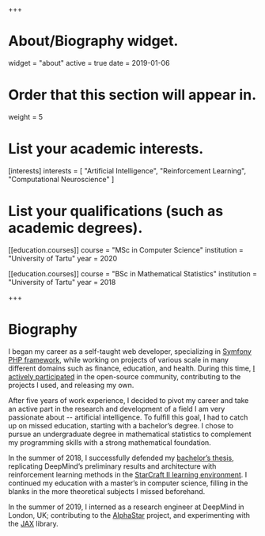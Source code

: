 +++
# About/Biography widget.
widget = "about"
active = true
date = 2019-01-06

# Order that this section will appear in.
weight = 5

# List your academic interests.
[interests]
  interests = [
    "Artificial Intelligence",
    "Reinforcement Learning",
    "Computational Neuroscience"
  ]

# List your qualifications (such as academic degrees).
[[education.courses]]
  course = "MSc in Computer Science"
  institution = "University of Tartu"
  year = 2020

[[education.courses]]
  course = "BSc in Mathematical Statistics"
  institution = "University of Tartu"
  year = 2018
 
+++

# Biography

I began my career as a self-taught web developer, specializing in  [Symfony PHP framework](http://symfony.com/), while working on projects of various scale in many different domains such as finance, education, and health.
During this time, [I actively participated](https://github.com/inoryy?tab=overview&from=2012-12-01&to=2012-12-31) in the open-source community, contributing to the projects I used, and releasing my own.

After five years of work experience, I decided to pivot my career and take an active part in the research and development of a field I am very passionate about -- artificial intelligence.
To fulfill this goal, I had to catch up on missed education, starting with a bachelor’s degree.
I chose to pursue an undergraduate degree in mathematical statistics to complement my programming skills with a strong mathematical foundation.

In the summer of 2018, I successfully defended my [bachelor’s thesis](/files/ring_roman_bsc.pdf), replicating DeepMind’s preliminary results and architecture with reinforcement learning methods in the [StarCraft II learning environment](https://arxiv.org/abs/1708.04782).
I continued my education with a master’s in computer science, filling in the blanks in the more theoretical subjects I missed beforehand.

In the summer of 2019, I interned as a research engineer at DeepMind in London, UK; contributing to the [AlphaStar](https://deepmind.com/blog/article/AlphaStar-Grandmaster-level-in-StarCraft-II-using-multi-agent-reinforcement-learning) project, and experimenting with the [JAX](https://github.com/google/jax) library.
